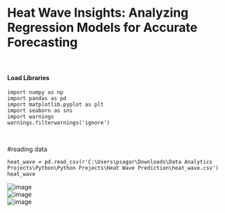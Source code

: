 # Heat Wave Insights: Analyzing Regression Models for Accurate Forecasting

<br/>

#### Load Libraries
```{r}
import numpy as np
import pandas as pd
import matplotlib.pyplot as plt
import seaborn as sns
import warnings
warnings.filterwarnings('ignore')
```
<br/>

#reading data
```{r}
heat_wave = pd.read_csv(r'C:\Users\psagar\Downloads\Data Analytics Projects\Python\Python Projects\Heat Wave Prediction\heat_wave.csv')
heat_wave
```
![image](https://github.com/user-attachments/assets/65477020-3749-4231-b00e-6aff9dee0e10)
<br/>
![image](https://github.com/user-attachments/assets/78d79f5c-cd35-416f-bf9f-82c85929deae)
<br/>
![image](https://github.com/user-attachments/assets/0d4150fb-5427-42da-8a70-4b218694528a)


